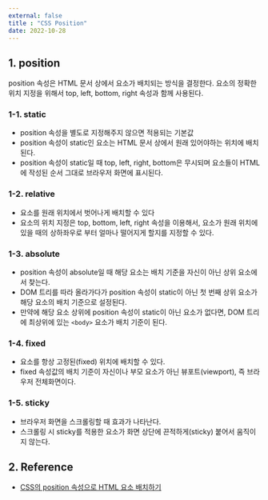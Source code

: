 ```yaml
---
external: false
title : "CSS Position"
date: 2022-10-28
---
```


## 1. position

position 속성은 HTML 문서 상에서 요소가 배치되는 방식을 결정한다.
요소의 정확한 위치 지정을 위해서 top, left, bottom, right 속성과 함께 사용된다.

### 1-1. static

- position 속성을 별도로 지정해주지 않으면 적용되는 기본값
- position 속성이 static인 요소는 HTML 문서 상에서 원래 있어야하는 위치에 배치된다.
- position 속성이 static일 때 top, left, right, bottom은 무시되며 요소들이 HTML에 작성된 순서 그대로 브라우저 화면에 표시된다.

### 1-2. relative

- 요소를 원래 위치에서 벗어나게 배치할 수 있다
- 요소의 위치 지정은 top, bottom, left, right 속성을 이용해서, 요소가 원래 위치에 있을 때의 상하좌우로 부터 얼마나 떨어지게 할지를 지정할 수 있다.

### 1-3. absolute

- position 속성이 absolute일 때 해당 요소는 배치 기준을 자신이 아닌 상위 요소에서 찾는다.
- DOM 트리를 따라 올라가다가 position 속성이 static이 아닌 첫 번째 상위 요소가 해당 요소의 배치 기준으로 설정된다.
- 만약에 해당 요소 상위에 position 속성이 static이 아닌 요소가 없다면, DOM 트리에 최상위에 있는 `<body>` 요소가 배치 기준이 된다.

### 1-4. fixed

- 요소를 항상 고정된(fixed) 위치에 배치할 수 있다.
- fixed 속성값의 배치 기준이 자신이나 부모 요소가 아닌 뷰포트(viewport), 즉 브라우저 전체화면이다.

### 1-5. sticky

- 브라우저 화면을 스크롤링할 때 효과가 나타난다.
- 스크롤링 시 sticky를 적용한 요소가 화면 상단에 끈적하게(sticky) 붙어서 움직이지 않는다.

## 2. Reference

- [CSS의 position 속성으로 HTML 요소 배치하기](https://www.daleseo.com/css-position/)
